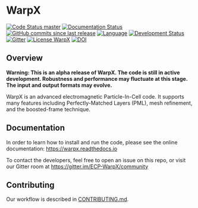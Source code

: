 # WarpX

[![Code Status master](https://img.shields.io/travis/ECP-WarpX/WarpX/master.svg?label=master)](https://travis-ci.com/ECP-WarpX/WarpX/branches)
[![Documentation Status](https://readthedocs.org/projects/warpx/badge/?version=latest)](https://warpx.readthedocs.io/en/latest/?badge=latest)
[![GitHub commits since last release](https://img.shields.io/github/commits-since/ECP-WarpX/WarpX/latest/master.svg)](https://github.com/ECP-WarpX/WarpX/compare/master)
[![Language](https://img.shields.io/badge/language-C%2B%2B14-orange.svg)](https://isocpp.org/)
[![Development Status](https://img.shields.io/badge/development%20status-alpha-orange.svg)]()  
[![Gitter](https://badges.gitter.im/ECP-WarpX/community.svg)](https://gitter.im/ECP-WarpX/community?utm_source=badge&utm_medium=badge&utm_campaign=pr-badge)
[![License WarpX](https://img.shields.io/badge/license-BSD--3--Clause--LBNL-blue.svg)](https://spdx.org/licenses/BSD-3-Clause-LBNL.html)
[![DOI](https://img.shields.io/badge/DOI-10.1016/j.nima.2018.01.035-blue.svg)](https://doi.org/10.1016/j.nima.2018.01.035)

## Overview

**Warning: This is an alpha release of WarpX. The code is still in active development. Robustness and performance may fluctuate at this stage. The input and output formats may evolve.**

WarpX is an advanced electromagnetic Particle-In-Cell code.
It supports many features including Perfectly-Matched Layers (PML), mesh refinement, and the boosted-frame technique.

## Documentation

In order to learn how to install and run the code, please see the online documentation:
https://warpx.readthedocs.io

To contact the developers, feel free to open an issue on this repo, or visit our Gitter room at https://gitter.im/ECP-WarpX/community

## Contributing

Our workflow is described in [CONTRIBUTING.md](CONTRIBUTING.md).
